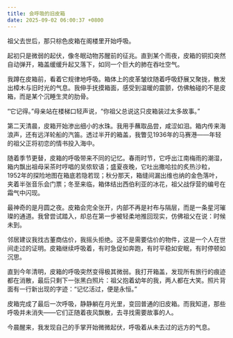```yaml
---
title: 会呼吸的旧皮箱
date: 2025-09-02 06:00:37 +0800
---
```


祖父去世后，那只棕色皮箱在阁楼里开始呼吸。

起初只是微弱的起伏，像冬眠动物苏醒前的征兆。直到某个雨夜，皮箱的铜扣突然自动弹开，箱盖缓缓升起又落下，如同一个巨大的肺在吞吐空气。

我蹲在皮箱前，看着它规律地呼吸。箱体上的皮革皱纹随着呼吸舒展又聚拢，散发出樟木与旧时光的气息。我伸手抚摸箱面，感受到温暖的震颤，仿佛触碰的不是皮箱，而是某个沉睡生灵的肋骨。

“它记得。”母亲站在楼梯口轻声说，“你祖父总说这只皮箱装过太多故事。”

第二天清晨，皮箱开始渗出细小的水珠。我用手蘸取品尝，咸涩如泪。箱内传来海浪声，还有远洋轮船的汽笛。透过半开的箱盖，我瞥见1936年的马赛港——年轻的祖父正将初恋的情书投入海中。

随着季节更替，皮箱的呼吸带来不同的记忆。春雨时节，它呼出江南梅雨的潮湿，箱内飘出祖母采茶时哼唱的吴侬软语；盛夏夜晚，它吐出撒哈拉的炙热沙粒，1952年的探险地图在箱底若隐若现；秋分那天，箱缝间漏出维也纳的金色落叶，夹着半张音乐会门票；冬至来临，箱体结出西伯利亚的冰花，祖父战俘营的编号在霜气中闪现。

最神奇的是月圆之夜。皮箱会完全张开，内部不再是衬布与隔层，而是一条星河璀璨的通道。我曾尝试踏入，却总在第一步被轻柔地推回现实，仿佛祖父在说：时候未到。

邻居建议我找古董商估价，我摇头拒绝。这不是需要估价的物件，这是一个人在世间走过的证明。皮箱继续呼吸着，有时急促如奔跑，有时平稳如安眠，有时停顿如沉思。

直到今年清明，皮箱的呼吸突然变得极其微弱。我打开箱盖，发现所有旅行的痕迹都在消散，最后只剩下一张黑白照片：祖父抱着幼年的我，两人都在大笑。照片背面有一行新出现的字迹：“记忆活过，便是永恒。”

皮箱完成了最后一次呼吸，静静躺在月光里，变回普通的旧皮箱。而我知道，那些呼吸并未消失——它们正随着夜风飘散，去寻找需要故事的人。

今晨醒来，我发现自己的手掌开始微微起伏，呼吸着从未去过的远方的气息。
